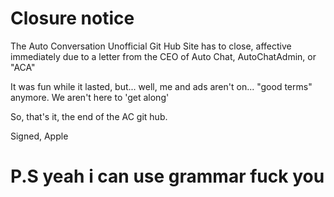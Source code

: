 # Closure notice

The Auto Conversation Unofficial Git Hub Site has to close, affective immediately due to a letter from the CEO of Auto Chat, AutoChatAdmin, or "ACA"

It was fun while it lasted, but... well, me and ads aren't on... "good terms" anymore. We aren't here to 'get along'


So, that's it, the end of the AC git hub.

Signed,
Apple


# P.S yeah i can use grammar fuck you
